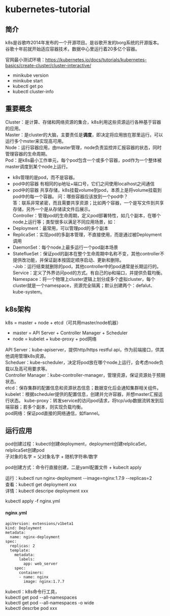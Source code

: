 # kubernetes-tutorial

## 简介

k8s是谷歌咋2014年发布的一个开源项目。是谷歌开发的borg系统的开源版本。  
谷歌十年前就开始适应容器技术，数据中心里运行着20多亿个容器。

官网最小测试环境：https://kubernetes.io/docs/tutorials/kubernetes-basics/create-cluster/cluster-interactive/  
- minikube version  
- minikube start  
- kubectl get po  
- kubectl cluster-info  

## 重要概念

Cluster：是计算、存储和网络资源的集合，k8s利用这些资源运行各种基于容器的应用。  
Master：是cluster的大脑，主要责任是**调度**，即决定将应用放在那里运行。可以运行多个mster来实现高可用。  
Node：运行容器应用，由master管理，node负责监控并汇报容器的状态，同时管理容器的生命周期。  
Pod：是k8s最小工作单元，每个pod包含一个或多个容器，pod作为一个整体被master调度到某个node上运行。  
- k8s管理的是pod，而不是容器。
- pod中的容器 有相同的ip地址+端口号，它们之间使用localhost之间通信  
- pod中的容器 共享存储，k8s挂载volume到pod，本质上是将volume挂载到pod中的每一个容器。
问：哪些容器应该放到一个pod中？  
答：联系非常紧密，而且需要共享资源；比如两个容器，一个是写文件到共享存储，另外一个是从存储读文件后展示。  
Controller：管理pod的生命周期，定义pod部署特性，如几个副本，在哪个node上运行等；类型很多以满足不同应用场景，如：  
- Deployment：最常用，可以管理pod的多个副本  
- ReplicaSet：实现pod的多副本管理，不直接使用，而是通过被Deployment调用  
- DaemonSet：每个node上最多运行一个pod副本场景  
- StateflueSet：保证pod的副本在整个生命周期中名称不变，其他controller不提供改功能，并保证副本按固定顺序启动、更新和删除。  
-Job：运行结束就删除的pod，其他controller中的pod通常是长期运行的。   
Service：定义了外界访问pod的方式。有自己的ip和端口，并提供负载均衡。
Namespace：将一个物理上cluster逻辑上划分成多个虚拟cluster，每个cluster就是一个namespace，资源完全隔离；默认创建两个：defalut、kube-system。  
## k8s架构

k8s = master + node + etcd（可共用master/node机器）  
- master = API Server + Controller Manager + Scheduler  
- node = kubelet + kube-proxy + pod网络  

API Server：kube-apiserver，提供http/https restful api，作为前端接口，供其他调用管理k8s资源。  
Scheduer：kube-scheduler，决定将pod放在哪个node上运行，会考虑node负载以及高可用要求等。  
Controller Manager：kube-controller-manager，管理资源，保证资源处于预期状态。  
etcd：保存集群的配置信息和资源状态信息；数据变化后会通知集群相关组件。  
kubelet：根据scheduler提供的配置信息，创建并允许容器，并想master汇报运行状态。
kube-proxy：转发service的访问pod请求，将tcp/udp数据流转发到后端容器；若多个副本，则实现负载均衡。  
pod网络：保证pod直接的网络通信，如flannel。

## 运行应用

pod创建过程：kubectl创建deployment，deployment创建relplicaSet，relplicaSet创建pod  
子对象的名字 = 父对象名字 + 随机字符串/数字

pod创建方式：命令行直接创建，二是yaml配置文件 + kubeclt apply  

运行：kubectl run nginx-deployment --image=nginx:1.7.9 --replicas=2  
查看：kubectl get deployment xxx  
详情：kubectl descripe deployment xxx  

kubectl apply -f nginx.yml  
#### nginx.yml  
```
apiVersion: extensions/v1beta1
kind: Deployment
metadata:
  name: nginx-deployment
spec:
  replicas: 2
  template:
    metadata:
      labels:
        app: web_server
    spec:
      containers:
      - name: nginx
        image: nginx:1.7.7
```





kubectl：k8s命令行工具，  
kubectl get pod --all-namespaces  
kubectl get pod --all-namespaces -o wide  
kubectl descrbe pod xxx  


